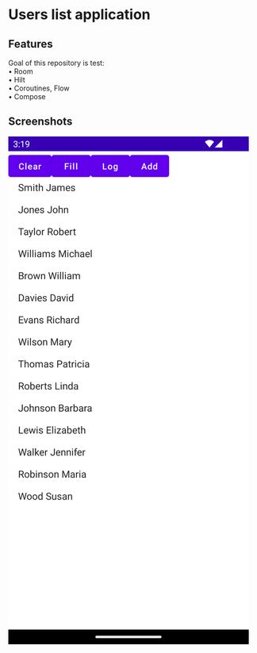 # Users list application

## Features

Goal of this repository is test:  
• Room  
• Hilt  
• Coroutines, Flow  
• Compose

## Screenshots

<img src="screenshots/main_screen.png"/>
